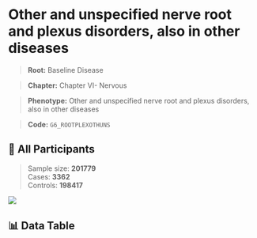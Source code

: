 # Other and unspecified nerve root and plexus disorders, also in other diseases

> **Root:** Baseline Disease  

> **Chapter:** Chapter VI- Nervous  

> **Phenotype:** Other and unspecified nerve root and plexus disorders, also in other diseases  

> **Code:** `G6_ROOTPLEXOTHUNS`

## 🧪 All Participants  
> Sample size: **201779**  
> Cases: **3362**  
> Controls: **198417**
<img src="/Sensitive/Figures/ALL/Incidence/G6_ROOTPLEXOTHUNS.png"/>

## 📊 Data Table
<CsvTableMRF src="/Sensitive/Data/ALL/Incidence/COX_G6_ROOTPLEXOTHUNS.csv"/>

